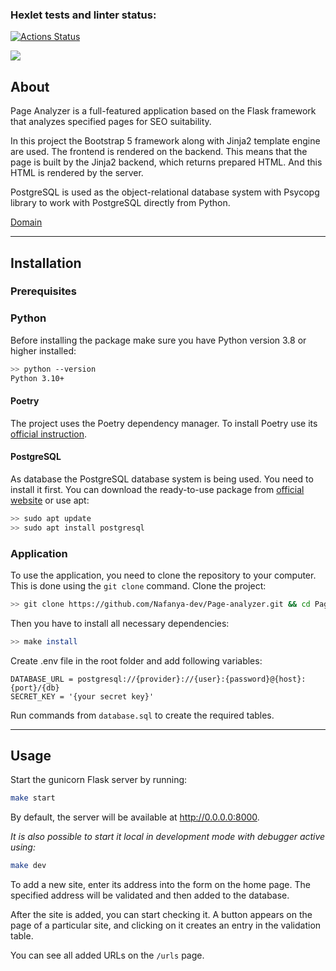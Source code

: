 ### Hexlet tests and linter status:
[![Actions Status](https://github.com/Nafanya-dev/python-project-83/actions/workflows/hexlet-check.yml/badge.svg)](https://github.com/Nafanya-dev/python-project-83/actions)

<a href="https://codeclimate.com/github/Nafanya-dev/python-project-83/maintainability"><img src="https://api.codeclimate.com/v1/badges/a28470cbd604686f3085/maintainability" /></a>

## About

Page Analyzer is a full-featured application based on the Flask framework that analyzes specified pages for SEO suitability.

In this project the Bootstrap 5 framework along with Jinja2 template engine are used. The frontend is rendered on the backend. This means that the page is built by the Jinja2 backend, which returns prepared HTML. And this HTML is rendered by the server.

PostgreSQL is used as the object-relational database system with Psycopg library to work with PostgreSQL directly from Python.

[Domain](https://python-project-83-a43e.onrender.com)

---

## Installation

### Prerequisites

### Python

Before installing the package make sure you have Python version 3.8 or higher installed:

```bash
>> python --version
Python 3.10+
```

#### Poetry

The project uses the Poetry dependency manager. To install Poetry use its [official instruction](https://python-poetry.org/docs/#installation).

#### PostgreSQL

As database the PostgreSQL database system is being used. You need to install it first. You can download the ready-to-use package from [official website](https://www.postgresql.org/download/) or use apt:
```bash
>> sudo apt update
>> sudo apt install postgresql
```

### Application

To use the application, you need to clone the repository to your computer. This is done using the `git clone` command. Clone the project:

```bash
>> git clone https://github.com/Nafanya-dev/Page-analyzer.git && cd Page-analyzer
```

Then you have to install all necessary dependencies:

```bash
>> make install
```

Create .env file in the root folder and add following variables:
```
DATABASE_URL = postgresql://{provider}://{user}:{password}@{host}:{port}/{db}
SECRET_KEY = '{your secret key}'
```
Run commands from `database.sql` to create the required tables.

---

## Usage

Start the gunicorn Flask server by running:
```bash
make start
```
By default, the server will be available at http://0.0.0.0:8000.

_It is also possible to start it local in development mode with debugger active using:_
```bash
make dev
```


To add a new site, enter its address into the form on the home page. The specified address will be validated and then added to the database.

After the site is added, you can start checking it. A button appears on the page of a particular site, and clicking on it creates an entry in the validation table.

You can see all added URLs on the `/urls` page.

